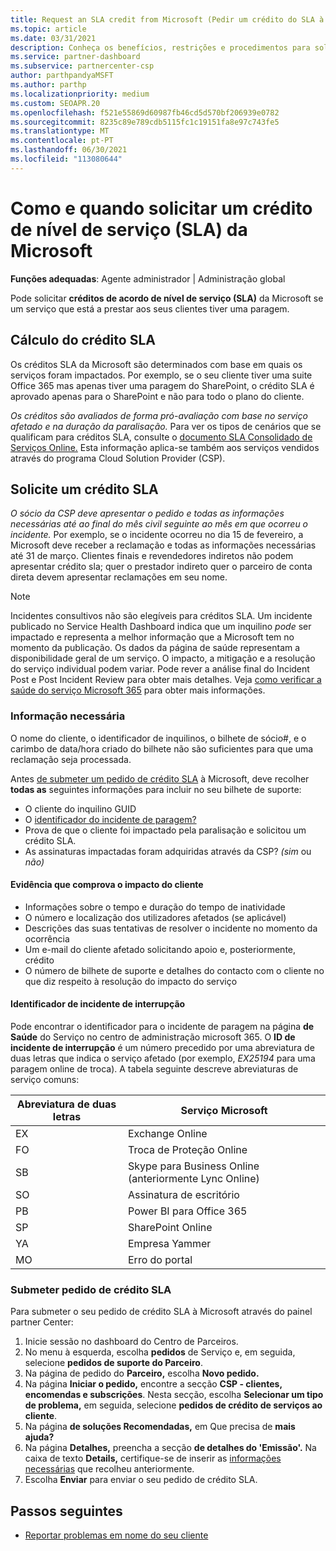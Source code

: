 ```yaml
---
title: Request an SLA credit from Microsoft (Pedir um crédito do SLA à Microsoft)
ms.topic: article
ms.date: 03/31/2021
description: Conheça os benefícios, restrições e procedimentos para solicitar um crédito de acordo de nível de serviço (SLA) da Microsoft se os seus clientes experimentarem uma falha de serviço.
ms.service: partner-dashboard
ms.subservice: partnercenter-csp
author: parthpandyaMSFT
ms.author: parthp
ms.localizationpriority: medium
ms.custom: SEOAPR.20
ms.openlocfilehash: f521e55869d60987fb46cd5d570bf206939e0782
ms.sourcegitcommit: 8235c89e789cdb5115fc1c19151fa8e97c743fe5
ms.translationtype: MT
ms.contentlocale: pt-PT
ms.lasthandoff: 06/30/2021
ms.locfileid: "113080644"
---
```

# <a name="how-and-when-to-request-a-service-level-agreement-sla-credit-from-microsoft"></a>Como e quando solicitar um crédito de nível de serviço (SLA) da Microsoft

**Funções adequadas**: Agente administrador | Administração global

Pode solicitar **créditos de acordo de nível de serviço (SLA)** da Microsoft se um serviço que está a prestar aos seus clientes tiver uma paragem.

## <a name="sla-credit-calculation"></a>Cálculo do crédito SLA

Os créditos SLA da Microsoft são determinados com base em quais os serviços foram impactados. Por exemplo, se o seu cliente tiver uma suite Office 365 mas apenas tiver uma paragem do SharePoint, o crédito SLA é aprovado apenas para o SharePoint e não para todo o plano do cliente.

*Os créditos são avaliados de forma pró-avaliação com base no serviço afetado e na duração da paralisação.* Para ver os tipos de cenários que se qualificam para créditos SLA, consulte o [documento SLA Consolidado de Serviços Online.](http://www.microsoftvolumelicensing.com/DocumentSearch.aspx?Mode=3&DocumentTypeId=37) Esta informação aplica-se também aos serviços vendidos através do programa Cloud Solution Provider (CSP).


## <a name="request-an-sla-credit"></a>Solicite um crédito SLA

*O sócio da CSP deve apresentar o pedido e todas as informações necessárias até ao final do mês civil seguinte ao mês em que ocorreu o incidente.* Por exemplo, se o incidente ocorreu no dia 15 de fevereiro, a Microsoft deve receber a reclamação e todas as informações necessárias até 31 de março. Clientes finais e revendedores indiretos não podem apresentar crédito sla; quer o prestador indireto quer o parceiro de conta direta devem apresentar reclamações em seu nome.

> [!NOTE]
> Incidentes consultivos não são elegíveis para créditos SLA. Um incidente publicado no Service Health Dashboard indica que um inquilino *pode* ser impactado e representa a melhor informação que a Microsoft tem no momento da publicação. Os dados da página de saúde representam a disponibilidade geral de um serviço. O impacto, a mitigação e a resolução do serviço individual podem variar. Pode rever a análise final do Incident Post e Post Incident Review para obter mais detalhes. Veja [como verificar a saúde do serviço Microsoft 365](/microsoft-365/enterprise/view-service-health#incidents-and-advisories) para obter mais informações.

### <a name="required-information"></a>Informação necessária

O nome do cliente, o identificador de inquilinos, o bilhete de sócio#, e o carimbo de data/hora criado do bilhete não são suficientes para que uma reclamação seja processada.

Antes [de submeter um pedido de crédito SLA](#submit-sla-credit-request) à Microsoft, deve recolher **todas as** seguintes informações para incluir no seu bilhete de suporte:

- O cliente do inquilino GUID
- O [identificador do incidente de paragem?](#outage-incident-identifier)
- Prova de que o cliente foi impactado pela paralisação e solicitou um crédito SLA.
- As assinaturas impactadas foram adquiridas através da CSP? *(sim* ou *não)*

#### <a name="evidence-that-proves-customer-impact"></a>Evidência que comprova o impacto do cliente

- Informações sobre o tempo e duração do tempo de inatividade
- O número e localização dos utilizadores afetados (se aplicável)
- Descrições das suas tentativas de resolver o incidente no momento da ocorrência
- Um e-mail do cliente afetado solicitando apoio e, posteriormente, crédito
- O número de bilhete de suporte e detalhes do contacto com o cliente no que diz respeito à resolução do impacto do serviço


#### <a name="outage-incident-identifier"></a>Identificador de incidente de interrupção

Pode encontrar o identificador para o incidente de paragem na página **de Saúde** do Serviço no centro de administração microsoft 365. O **ID de incidente de interrupção** é um número precedido por uma abreviatura de duas letras que indica o serviço afetado (por exemplo, *EX25194* para uma paragem online de troca). A tabela seguinte descreve abreviaturas de serviço comuns:

| Abreviatura de duas letras | Serviço Microsoft |
| ----------------------- | ----------------- |
| EX | Exchange Online |
| FO | Troca de Proteção Online |
| SB | Skype para Business Online (anteriormente Lync Online) |
| SO | Assinatura de escritório |
| PB | Power BI para Office 365 |
| SP | SharePoint Online |
| YA | Empresa Yammer |
| MO | Erro do portal |

### <a name="submit-sla-credit-request"></a>Submeter pedido de crédito SLA

Para submeter o seu pedido de crédito SLA à Microsoft através do painel partner Center:

1. Inicie sessão no dashboard do Centro de Parceiros.
2. No menu à esquerda, escolha **pedidos** de Serviço e, em seguida, selecione **pedidos de suporte do Parceiro**.
3. Na página de pedido do **Parceiro,** escolha **Novo pedido.**
4. Na página **Iniciar o pedido,** encontre a secção **CSP - clientes, encomendas e subscrições**. Nesta secção, escolha **Selecionar um tipo de problema,** em seguida, selecione **pedidos de crédito de serviços ao cliente**.
5. Na página **de soluções Recomendadas,** em Que precisa de **mais ajuda?**
6. Na página **Detalhes,** preencha a secção **de detalhes do 'Emissão'.** Na caixa de texto **Details,** certifique-se de inserir as [informações necessárias](#required-information) que recolheu anteriormente.
7. Escolha **Enviar** para enviar o seu pedido de crédito SLA.

## <a name="next-steps"></a>Passos seguintes

- [Reportar problemas em nome do seu cliente](report-problems-on-behalf-of-a-customer.md)
